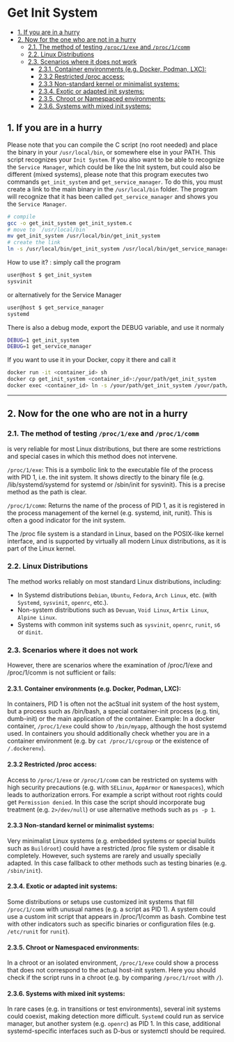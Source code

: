 # Get Init System


<!-- TOC -->
- [1. If you are in a hurry](#1-if-you-are-in-a-hurry)
- [2. Now for the one who are not in a hurry](#2-now-for-the-one-who-are-not-in-a-hurry)
    - [2.1. The method of testing `/proc/1/exe` and `/proc/1/comm`](#21-the-method-of-testing-proc1exe-and-proc1comm)
    - [2.2. Linux Distributions](#22-linux-distributions)
    - [2.3. Scenarios where it does not work](#23-scenarios-where-it-does-not-work)
        - [2.3.1. Container environments (e.g. Docker, Podman, LXC):](#231-container-environments-eg-docker-podman-lxc)
        - [2.3.2 Restricted /proc access:](#232-restricted-proc-access)
        - [2.3.3 Non-standard kernel or minimalist systems:](#233-non-standard-kernel-or-minimalist-systems)
        - [2.3.4. Exotic or adapted init systems:](#234-exotic-or-adapted-init-systems)
        - [2.3.5. Chroot or Namespaced environments:](#235-chroot-or-namespaced-environments)
        - [2.3.6. Systems with mixed init systems:](#236-systems-with-mixed-init-systems)
<!-- /TOC -->



## 1. If you are in a hurry
Please note that you can compile the C script (no root needed) and place the binary in your `/usr/local/bin`, or somewhere else in your PATH. This script recognizes your `Init System`. If you also want to be able to recognize the `Service Manager`, which could be like the Init system, but could also be different (mixed systems), please note that this program executes two commands `get_init_system` and `get_service_manager`. To do this, you must create a link to the main binary in the `/usr/local/bin` folder. The program will recognize that it has been called `get_service_manager` and shows you the `Service Manager`.

```sh
# compile
gcc -o get_init_system get_init_system.c
# move to `/usr/local/bin`
mv get_init_system /usr/local/bin/get_init_system
# create the link
ln -s /usr/local/bin/get_init_system /usr/local/bin/get_service_manager
```

How to use it? : simply call the program
```sh
user@host $ get_init_system
sysvinit
```

or alternatively for the Service Manager
```sh
user@host $ get_service_manager
systemd
```

There is also a debug mode, export the DEBUG variable, and use it normaly
```sh
DEBUG=1 get_init_system
DEBUG=1 get_service_manager
```

If you want to use it in your Docker, copy it there and call it
```sh
docker run -it <container_id> sh
docker cp get_init_system <container_id>:/your/path/get_init_system
docker exec <container_id> ln -s /your/path/get_init_system /your/path/get_service_manager
```

- - - - -

## 2. Now for the one who are not in a hurry

### 2.1. The method of testing `/proc/1/exe` and `/proc/1/comm` 
is very reliable for most Linux distributions, 
but there are some restrictions and special cases in which this method does not intervene.

`/proc/1/exe`: This is a symbolic link to the executable file of the process with PID 1, i.e. the init system. It shows directly to the binary file (e.g. /lib/systemd/systemd for systemd or /sbin/init for sysvinit). This is a precise method as the path is clear.

`/proc/1/comm`: Returns the name of the process of PID 1, as it is registered in the process management of the kernel (e.g. systemd, init, runit). This is often a good indicator for the init system.

The /proc file system is a standard in Linux, based on the POSIX-like kernel interface, and is supported by virtually all modern Linux distributions, as it is part of the Linux kernel.

### 2.2. Linux Distributions
The method works reliably on most standard Linux distributions, including:

- In Systemd distributions `Debian`, `Ubuntu`, `Fedora`, `Arch Linux`, etc. (with `Systemd`, `sysvinit`, `openrc`, etc.).
- Non-system distributions such as `Devuan`, `Void Linux`, `Artix Linux`, `Alpine Linux`.
- Systems with common init systems such as `sysvinit`, `openrc`, `runit`, `s6` or `dinit`.

### 2.3. Scenarios where it does not work
However, there are scenarios where the examination of /proc/1/exe and /proc/1/comm is not sufficient or fails:

#### 2.3.1. Container environments (e.g. Docker, Podman, LXC):
In containers, PID 1 is often not the acStual init system of the host system, but a process such as /bin/bash, a special container-init process (e.g. tini, dumb-init) or the main application of the container.
Example: In a docker container, `/proc/1/exe` could show to `/bin/myapp`, although the host systemd used. In containers you should additionally check whether you are in a container environment (e.g. by `cat /proc/1/cgroup` or the existence of `/.dockerenv`).

#### 2.3.2 Restricted /proc access:
Access to `/proc/1/exe` or `/proc/1/comm` can be restricted on systems with high security precautions (e.g. with `SELinux`, `AppArmor` or `Namespaces`), which leads to authorization errors.
For example a script without root rights could get `Permission denied`.
In this case the script should incorporate bug treatment (e.g. `2>/dev/null`) or use alternative methods such as `ps -p 1`.

#### 2.3.3 Non-standard kernel or minimalist systems:
Very minimalist Linux systems (e.g. embedded systems or special builds such as `Buildroot`) could have a restricted /proc file system or disable it completely.
However, such systems are rarely and usually specially adapted.
In this case fallback to other methods such as testing binaries (e.g. `/sbin/init`).

#### 2.3.4. Exotic or adapted init systems:
Some distributions or setups use customized init systems that fill `/proc/1/comm` with unusual names (e.g. a script as PID 1).
A system could use a custom init script that appears in /proc/1/comm as bash. Combine test with other indicators such as specific binaries or configuration files (e.g. `/etc/runit` for `runit`).

#### 2.3.5. Chroot or Namespaced environments:
In a chroot or an isolated environment, `/proc/1/exe` could show a process that does not correspond to the actual host-init system.
Here you should check if the script runs in a chroot (e.g. by comparing `/proc/1/root` with `/`).

#### 2.3.6. Systems with mixed init systems:
In rare cases (e.g. in transitions or test environments), several init systems could coexist, making detection more difficult.
`Systemd` could run as service manager, but another system (e.g. `openrc`) as PID 1. In this case, additional systemd-specific interfaces such as D-bus or systemctl should be required.

